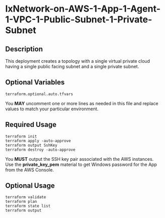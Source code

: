 # IxNetwork-on-AWS-1-App-1-Agent-1-VPC-1-Public-Subnet-1-Private-Subnet

## Description
This deployment creates a topology with a single virtual private cloud having a single public facing subnet and a single private subnet.

## Optional Variables
```
terraform.optional.auto.tfvars
```
You **MAY** uncomment one or more lines as needed in this file and replace values to match your particular environment.

## Required Usage
```
terraform init
terraform apply -auto-approve
terraform output SshKey
terraform destroy -auto-approve
```
You **MUST** output the SSH key pair associated with the AWS instances.  
Use the **private_key_pem** material to get Windows password for the App from the AWS Console.

## Optional Usage
```
terraform validate
terraform plan
terraform state list
terraform output
```